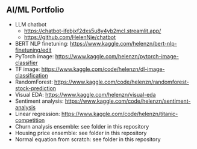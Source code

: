 ## AI/ML Portfolio ##

* LLM chatbot
  * https://chatbot-ifebjxf2dxs5u8y4yb2mcl.streamlit.app/
  * https://github.com/HelenNie/chatbot
* BERT NLP finetuning: https://www.kaggle.com/helenzn/bert-nlp-finetuning/edit
* PyTorch image: https://www.kaggle.com/helenzn/pytorch-image-classifier
* TF image: https://www.kaggle.com/code/helenzn/dl-image-classification
* RandomForest: https://www.kaggle.com/code/helenzn/randomforest-stock-prediction
* Visual EDA: https://www.kaggle.com/helenzn/visual-eda
* Sentiment analysis: https://www.kaggle.com/code/helenzn/sentiment-analysis
* Linear regression: https://www.kaggle.com/code/helenzn/titanic-competition
* Churn analysis ensemble: see folder in this repository
* Housing price ensemble: see folder in this repository
* Normal equation from scratch: see folder in this repository
